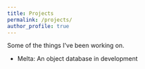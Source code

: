 ```yaml
---
title: Projects
permalink: /projects/
author_profile: true
---
```

  
  Some of the things I've been working on.

  - Melta: An object database in development